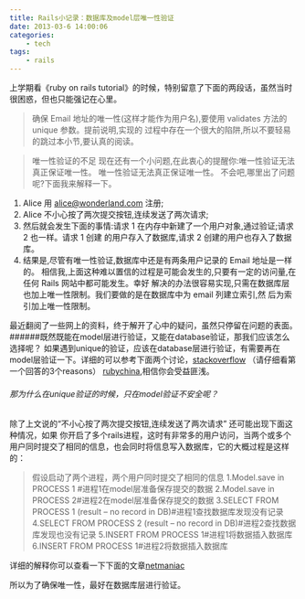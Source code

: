 ```yaml
---
title: Rails小记录：数据库及model层唯一性验证
date: 2013-03-6 14:00:06
categories:
    - tech
tags:
    - rails
---
```

上学期看《ruby on rails tutorial》的时候，特别留意了下面的两段话，虽然当时很困惑，但也只能强记在心里。
>确保 Email 地址的唯一性(这样才能作为用户名),要使用 validates 方法的 unique 参数。提前说明,实现的
过程中存在一个很大的陷阱,所以不要轻易的跳过本小节,要认真的阅读。

>唯一性验证的不足
现在还有一个小问题,在此衷心的提醒你:唯一性验证无法真正保证唯一性。
唯一性验证无法真正保证唯一性。
不会吧,哪里出了问题呢?下面我来解释一下。
1. Alice 用 alice@wonderland.com 注册;
2. Alice 不小心按了两次提交按钮,连续发送了两次请求;
3. 然后就会发生下面的事情:请求 1 在内存中新建了一个用户对象,通过验证;请求 2 也一样。请求 1 创建
的用户存入了数据库,请求 2 创建的用户也存入了数据库。
4. 结果是,尽管有唯一性验证,数据库中还是有两条用户记录的 Email 地址是一样的。
相信我,上面这种难以置信的过程是可能会发生的,只要有一定的访问量,在任何 Rails 网站中都可能发生。幸好
解决的办法很容易实现,只需在数据库层也加上唯一性限制。我们要做的是在数据库中为 email 列建立索引,然
后为索引加上唯一性限制。  

最近翻阅了一些网上的资料，终于解开了心中的疑问，虽然只停留在问题的表面。
######既然既能在model层进行验证，又能在database验证，那我们应该怎么选择呢？
如果遇到unique的验证，应该在database层进行验证，有需要再在model层验证一下。详细的可以参考下面两个讨论，[stackoverflow](http://stackoverflow.com/questions/13122791/rails-validation-in-model-vs-migration)  （请仔细看第一个回答的3个reasons）
[rubychina](http://ruby-china.org/topics/4717),相信你会受益匪浅。  
###### 那为什么在unique验证的时候，只在model验证不安全呢？
除了上文说的“不小心按了两次提交按钮,连续发送了两次请求” 还可能出现下面这种情况，如果 你开启了多个rails进程，这时有非常多的用户访问，当两个或多个用户同时提交了相同的信息，也会同时将信息写入数据库，它的大概过程是这样的：
>假设启动了两个进程，两个用户同时提交了相同的信息
1.Model.save in PROCESS 1 #进程1在model层准备保存提交的数据
2.Model.save in PROCESS 2#进程2在model层准备保存提交的数据
3.SELECT FROM PROCESS 1 (result – no record in DB)#进程1查找数据库发现没有记录
4.SELECT FROM PROCESS 2 (result – no record in DB)#进程2查找数据库发现也没有记录
5.INSERT FROM PROCESS 1#进程1将数据插入数据库
6.INSERT FROM PROCESS 1#进程2将数据插入数据库

详细的解释你可以查看一下下面的文章[netmaniac](http://nhw.pl/wp/2009/07/20/are-activerecord-validations-worth-anything)

所以为了确保唯一性，最好在数据库层进行验证。
